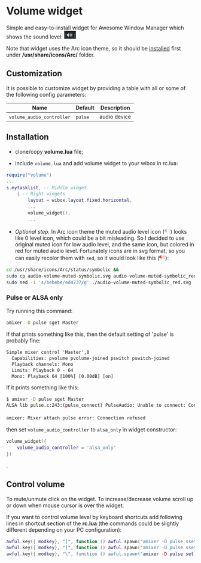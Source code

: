 # Volume widget

Simple and easy-to-install widget for Awesome Window Manager which shows the sound level: ![Volume Widget](
./vol-widget-1.png)

Note that widget uses the Arc icon theme, so it should be [installed](https://github.com/horst3180/arc-icon-theme#installation) first under **/usr/share/icons/Arc/** folder.

## Customization

It is possible to customize widget by providing a table with all or some of the following config parameters:

| Name | Default | Description |
|---|---|---|
| `volume_audio_controller` | `pulse` | audio device |

## Installation

- clone/copy **volume.lua** file;

- include `volume.lua` and add volume widget to your wibox in rc.lua:

```lua
require("volume")
...
s.mytasklist, -- Middle widget
	{ -- Right widgets
    	layout = wibox.layout.fixed.horizontal,
		...
		volume_widget(),
		...      
```

- _Optional step._ In Arc icon theme the muted audio level icon (![Volume-widget](./audio-volume-muted-symbolic.png)) looks like 0 level icon, which could be a bit misleading.
 So I decided to use original muted icon for low audio level, and the same icon, but colored in red for muted audio level. Fortunately icons are in svg format, so you can easily recolor them with `sed`, so it would look like this (![Volume Widget](./audio-volume-muted-symbolic_red.png)):
 
 ```bash
 cd /usr/share/icons/Arc/status/symbolic && 
 sudo cp audio-volume-muted-symbolic.svg audio-volume-muted-symbolic_red.svg && 
 sudo sed -i 's/bebebe/ed4737/g' ./audio-volume-muted-symbolic_red.svg 
 ```

### Pulse or ALSA only

Try running this command:

```bash
amixer -D pulse sget Master
```

If that prints something like this, then the default setting of 'pulse' is probably fine:

```
Simple mixer control 'Master',0
  Capabilities: pvolume pvolume-joined pswitch pswitch-joined
  Playback channels: Mono
  Limits: Playback 0 - 64
  Mono: Playback 64 [100%] [0.00dB] [on]

```

If it prints something like this:

```bash
$ amixer -D pulse sget Master
ALSA lib pulse.c:243:(pulse_connect) PulseAudio: Unable to connect: Connection refused

amixer: Mixer attach pulse error: Connection refused
```
then set `volume_audio_controller` to `alsa_only` in widget constructor:

```lua
volume_widget({
    volume_audio_controller = 'alsa_only'
})
```

.

## Control volume

To mute/unmute click on the widget. To increase/decrease volume scroll up or down when mouse cursor is over the widget.

If you want to control volume level by keyboard shortcuts add following lines in shortcut section of the **rc.lua** (the commands could be slightly different depending on your PC configuration):

```lua
awful.key({ modkey}, "[", function () awful.spawn("amixer -D pulse sset Master 5%+") end, {description = "increase volume", group = "custom"}),
awful.key({ modkey}, "]", function () awful.spawn("amixer -D pulse sset Master 5%-") end, {description = "decrease volume", group = "custom"}),
awful.key({ modkey}, "\", function () awful.spawn("amixer -D pulse set Master +1 toggle") end, {description = "mute volume", group = "custom"}),
```
